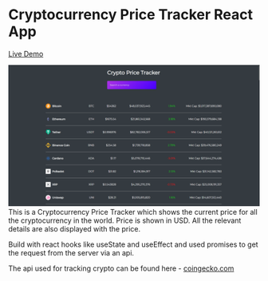 # Cryptocurrency Price Tracker React App

[Live Demo](https://competent-liskov-942e07.netlify.app/)

<img src="./Screenshot (842).png" alt="the screenshot of the app large screen"/>
This is a Cryptocurrency Price Tracker which shows the current price for all the cryptocurrency in the world. Price is shown in USD. All the relevant details are also displayed with the price.

Build with react hooks like useState and useEffect and used promises to get the request from the server via an api. 

The api used for tracking crypto can be found here - [coingecko.com](https://coingecko.com/)
